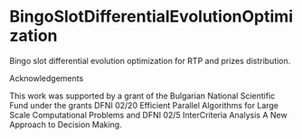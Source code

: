 # BingoSlotDifferentialEvolutionOptimization
Bingo slot differential evolution optimization for RTP and prizes distribution.

Acknowledgements

This work was supported by a grant of the Bulgarian National Scientific Fund under the grants DFNI 02/20 Efficient Parallel Algorithms for Large Scale Computational Problems and DFNI 02/5 InterCriteria Analysis A New Approach to Decision Making.
